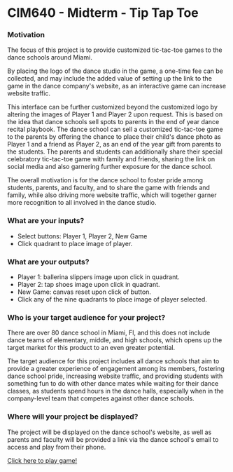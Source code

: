 # CIM640 - Midterm - Tip Tap Toe

### Motivation
The focus of this project is to provide customized tic-tac-toe games
to the dance schools around Miami.

By placing the logo of the dance studio in the game, a one-time fee can be collected, and may include the added value of setting up the link to the game in the dance company's website, as an interactive game can increase website traffic.

This interface can be further customized beyond the customized logo by altering the images of Player 1 and Player 2 upon request. This is based on the idea that dance schools sell spots to parents in the end of year dance recital playbook. The dance school can sell a customized tic-tac-toe game to the parents by offering the chance to place their child's dance photo as Player 1 and a friend as Player 2, as an end of the year gift from parents to the students. The parents and students can additionally share their special celebratory tic-tac-toe game with family and friends, sharing the link on social media and also garnering further exposure for the dance school.

The overall motivation is for the dance school to foster pride among students, parents, and faculty, and to share the game with friends and family, while also driving more website traffic, which will together garner more recognition to all involved in the dance studio.

### What are your inputs?
* Select buttons: Player 1, Player 2, New Game
* Click quadrant to place image of player.

### What are your outputs?
* Player 1: ballerina slippers image upon click in quadrant.
* Player 2: tap shoes image upon click in quadrant.
* New Game: canvas reset upon click of button.
* Click any of the nine quadrants to place image of player selected.

### Who is your target audience for your project?
There are over 80 dance school in Miami, Fl, and this does not include dance teams of elementary, middle, and high schools, which opens up the target market for this product to an even greater potential.

The target audience for this project includes all dance schools that aim to provide a greater experience of engagement among its members, fostering dance school pride, increasing website traffic, and providing students with something fun to do with other dance mates while waiting for their dance classes, as students spend hours in the dance halls, especially when in the company-level team that competes against other dance schools.

### Where will your project be displayed?
The project will be displayed on the dance school's website, as well as parents and faculty will be provided a link via the dance school's email to access and play from their phone.

[Click here to play game!](http://www.google.com)
